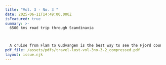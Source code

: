 ```yaml
---
title: "Vol. 3 - No. 3 "
date: 2025-06-11T14:49:00.000Z
isFeatured: true
summary: >-
  6500 kms road trip through Scandinavia



  A cruise from Flam to Gudvangen is the best way to see the Fjord country of Norway
pdf_file: /assets/pdfs/travel-lust-vol-3no-3-2_compressed.pdf
layout: issue.njk
---
```

